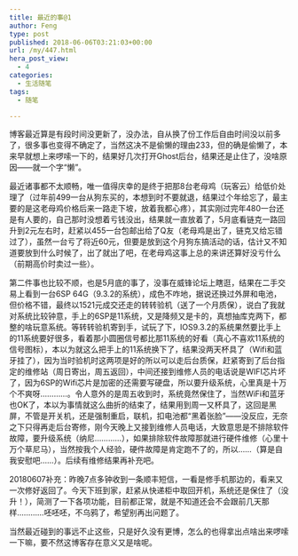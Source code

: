 ```yaml
---
title: 最近的事@1
author: Feng
type: post
published: 2018-06-06T03:21:03+00:00
url: /my/447.html
hera_post_view:
  - 4
categories:
  - 生活随笔
tags:
  - 随笔

---
```

博客最近算是有段时间没更新了，没办法，自从换了份工作后自由时间没以前多了，很多事也变得不确定了，当然这决不是偷懒的理由233，但的确是偷懒了，本来早就想上来啰嗦一下的，结果好几次打开Ghost后台，结果还是止住了，没啥原因——就一个字“懒”。

最近诸事都不太顺畅，唯一值得庆幸的是终于把那8台老母鸡（玩客云）给低价处理了（过年前499一台从狗东买的，本想到时不要就退，结果过个年给忘了，最主要的是这老母鸡价格后来一路走下坡，放着我都心疼），其实刚过完年480一台还是有人要的，自己那时没想着亏钱没出，结果就一直放着了，5月底看链克一路回升到2元左右时，赶紧以455一台包邮出给了Q友（老母鸡是出了，链克又给忘错过了），虽然一台亏了将近60元，但要是放到这个月狗东搞活动的话，估计又不知道要放到什么时候了，出了就出了吧，在老母鸡这事上总的来讲还算好没亏什么（前期高价时卖过一些）。

第二件事也比较不顺，也是5月底的事了，没事在威锋论坛上瞎逛，结果在二手交易上看到一台6SP 64G（9.3.2的系统），成色不咋地，据说还换过外屏和电池，但价格不错，最终以1521元成交还走的转转验机（送了一个月质保），说白了我就对系统比较钟意，手上的6SP是11系统，又是降频又是卡的，真想抽库克两下，都整的啥玩意系统。等转转验机寄到手，试玩了下，IOS9.3.2的系统果然要比手上的11系统要好很多，看着那小圆圈信号都比那11系统的好看（真心不喜欢11系统的信号图标），本以为就这么把手上的11系统换下了，结果没两天杯具了（Wifi和蓝牙挂了），因为当时验机时这两项是好的所以可以走后台质保，赶紧寄到了后台指定的维修站（周日寄出，周五返回），中间还接到维修人员的电话说是WIFI芯片坏了，因为6SP的Wifi芯片是加密的还需要写硬盘，所以要升级系统，心里真是十万个不爽呀…………。令人意外的是周五收到时，系统竟然保住了，当然WiFi和蓝牙也OK了，本以为事情就这么曲折的结束了，结果用到周一又杯具了，这回是黑屏，不管是开关机，还是强制重启，联机，扣电池都“黑着张脸”——没反应，无奈之下只得再走后台寄修，刚今天晚上又接到维修人员电话，大致意思是不排除软件故障，要升级系统（纳尼…………），如果排除软件故障那就进行硬件维修（心里十万个草尼马），当然按我个人经验，硬件故障是肯定跑不了的，所以……（算是自我安慰吧……）。后续有维修结果再补充吧。

20180607补充：昨晚7点多钟收到一条顺丰短信，一看是修手机那边的，看来又一次修好返回了。今天下班到家，赶紧从快递柜中取回开机，系统还是保住了（没升！），简测了一下各项功能，目前都正常，就是不知道还会不会跟前几天那样…………呸呸呸，不乌鸦了，希望别再出问题了。

当然最近碰到的事远不止这些，只是好久没有更博，怎么的也得拿出点啥出来啰嗦一下嘛，要不然这博客存在意义又是啥呢。